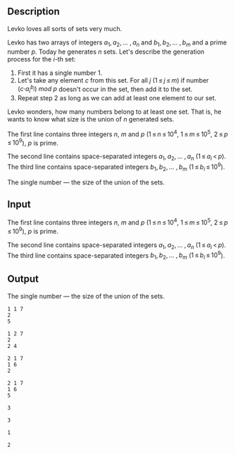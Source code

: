 ## Description

<div><p>Levko loves all sorts of sets very much.</p><p>Levko has two arrays of integers <span class="tex-span"><i>a</i><sub class="lower-index">1</sub>, <i>a</i><sub class="lower-index">2</sub>, ... , <i>a</i><sub class="lower-index"><i>n</i></sub></span> and <span class="tex-span"><i>b</i><sub class="lower-index">1</sub>, <i>b</i><sub class="lower-index">2</sub>, ... , <i>b</i><sub class="lower-index"><i>m</i></sub></span> and a prime number <span class="tex-span"><i>p</i></span>. Today he generates <span class="tex-span"><i>n</i></span> sets. Let's describe the generation process for the <span class="tex-span"><i>i</i></span>-th set:</p><ol> <li> First it has a single number <span class="tex-span">1</span>. </li><li> Let's take any element <span class="tex-span"><i>c</i></span> from this set. For all <span class="tex-span"><i>j</i></span> (<span class="tex-span">1 ≤ <i>j</i> ≤ <i>m</i></span>) if number <span class="tex-span">(<i>c</i>·<i>a</i><sub class="lower-index"><i>i</i></sub><sup class="upper-index"><i>b</i><sub class="lower-index"><i>j</i></sub></sup>)&nbsp;<i>mod</i>&nbsp;<i>p</i></span> doesn't occur in the set, then add it to the set. </li><li> Repeat step <span class="tex-span">2</span> as long as we can add at least one element to our set. </li></ol><p>Levko wonders, how many numbers belong to at least one set. That is, he wants to know what size is the union of <span class="tex-span"><i>n</i></span> generated sets.</p></div><div class="input-specification"><p>The first line contains three integers <span class="tex-span"><i>n</i></span>, <span class="tex-span"><i>m</i></span> and <span class="tex-span"><i>p</i></span> (<span class="tex-span">1 ≤ <i>n</i> ≤ 10<sup class="upper-index">4</sup></span>, <span class="tex-span">1 ≤ <i>m</i> ≤ 10<sup class="upper-index">5</sup></span>, <span class="tex-span">2 ≤ <i>p</i> ≤ 10<sup class="upper-index">9</sup></span>), <span class="tex-span"><i>p</i></span> is prime. </p><p>The second line contains space-separated integers <span class="tex-span"><i>a</i><sub class="lower-index">1</sub>, <i>a</i><sub class="lower-index">2</sub>, ... , <i>a</i><sub class="lower-index"><i>n</i></sub></span> (<span class="tex-span">1 ≤ <i>a</i><sub class="lower-index"><i>i</i></sub> &lt; <i>p</i></span>). The third line contains space-separated integers <span class="tex-span"><i>b</i><sub class="lower-index">1</sub>, <i>b</i><sub class="lower-index">2</sub>, ... , <i>b</i><sub class="lower-index"><i>m</i></sub></span> (<span class="tex-span">1 ≤ <i>b</i><sub class="lower-index"><i>i</i></sub> ≤ 10<sup class="upper-index">9</sup></span>).</p></div><div class="output-specification"><p>The single number — the size of the union of the sets.</p></div>

## Input

<p>The first line contains three integers <span class="tex-span"><i>n</i></span>, <span class="tex-span"><i>m</i></span> and <span class="tex-span"><i>p</i></span> (<span class="tex-span">1 ≤ <i>n</i> ≤ 10<sup class="upper-index">4</sup></span>, <span class="tex-span">1 ≤ <i>m</i> ≤ 10<sup class="upper-index">5</sup></span>, <span class="tex-span">2 ≤ <i>p</i> ≤ 10<sup class="upper-index">9</sup></span>), <span class="tex-span"><i>p</i></span> is prime. </p><p>The second line contains space-separated integers <span class="tex-span"><i>a</i><sub class="lower-index">1</sub>, <i>a</i><sub class="lower-index">2</sub>, ... , <i>a</i><sub class="lower-index"><i>n</i></sub></span> (<span class="tex-span">1 ≤ <i>a</i><sub class="lower-index"><i>i</i></sub> &lt; <i>p</i></span>). The third line contains space-separated integers <span class="tex-span"><i>b</i><sub class="lower-index">1</sub>, <i>b</i><sub class="lower-index">2</sub>, ... , <i>b</i><sub class="lower-index"><i>m</i></sub></span> (<span class="tex-span">1 ≤ <i>b</i><sub class="lower-index"><i>i</i></sub> ≤ 10<sup class="upper-index">9</sup></span>).</p>

## Output

<p>The single number — the size of the union of the sets.</p>





```input1
1 1 7
2
5

```




```input2
1 2 7
2
2 4

```




```input3
2 1 7
1 6
2

```




```input4
2 1 7
1 6
5

```




```output1
3

```




```output2
3

```




```output3
1

```




```output4
2

```


